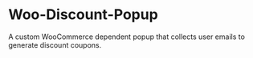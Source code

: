 # Woo-Discount-Popup
 A custom WooCommerce dependent popup that collects user emails to generate discount coupons.
